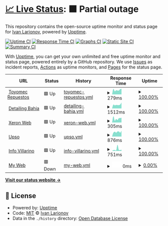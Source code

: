 # [📈 Live Status](https://demo.upptime.js.org): <!--live status--> **🟧 Partial outage**

This repository contains the open-source uptime monitor and status page for [Ivan Larionov](https://blog.xeron.me), powered by [Upptime](https://github.com/upptime/upptime).

[![Uptime CI](https://github.com/xeron/status/workflows/Uptime%20CI/badge.svg)](https://github.com/xeron/status/actions?query=workflow%3A%22Uptime+CI%22)
[![Response Time CI](https://github.com/xeron/status/workflows/Response%20Time%20CI/badge.svg)](https://github.com/xeron/status/actions?query=workflow%3A%22Response+Time+CI%22)
[![Graphs CI](https://github.com/xeron/status/workflows/Graphs%20CI/badge.svg)](https://github.com/xeron/status/actions?query=workflow%3A%22Graphs+CI%22)
[![Static Site CI](https://github.com/xeron/status/workflows/Static%20Site%20CI/badge.svg)](https://github.com/xeron/status/actions?query=workflow%3A%22Static+Site+CI%22)
[![Summary CI](https://github.com/xeron/status/workflows/Summary%20CI/badge.svg)](https://github.com/xeron/status/actions?query=workflow%3A%22Summary+CI%22)

With [Upptime](https://upptime.js.org), you can get your own unlimited and free uptime monitor and status page, powered entirely by a GitHub repository. We use [Issues](https://github.com/xeron/status/issues) as incident reports, [Actions](https://github.com/xeron/status/actions) as uptime monitors, and [Pages](https://demo.upptime.js.org) for the status page.

<!--start: status pages-->
<!-- This summary is generated by Upptime (https://github.com/upptime/upptime) -->
<!-- Do not edit this manually, your changes will be overwritten -->
<!-- prettier-ignore -->
| URL | Status | History | Response Time | Uptime |
| --- | ------ | ------- | ------------- | ------ |
| <img alt="" src="https://icons.duckduckgo.com/ip3/toyomecrepuestos.com.ico" height="13"> [Toyomec Repuestos](https://toyomecrepuestos.com) | 🟩 Up | [toyomec-repuestos.yml](https://github.com/xeronweb/status/commits/HEAD/history/toyomec-repuestos.yml) | <details><summary><img alt="Response time graph" src="./graphs/toyomec-repuestos/response-time-week.png" height="20"> 279ms</summary><br><a href="https://xeronweb.github.io/status/history/toyomec-repuestos"><img alt="Response time 220" src="https://img.shields.io/endpoint?url=https%3A%2F%2Fraw.githubusercontent.com%2Fxeronweb%2Fstatus%2FHEAD%2Fapi%2Ftoyomec-repuestos%2Fresponse-time.json"></a><br><a href="https://xeronweb.github.io/status/history/toyomec-repuestos"><img alt="24-hour response time 351" src="https://img.shields.io/endpoint?url=https%3A%2F%2Fraw.githubusercontent.com%2Fxeronweb%2Fstatus%2FHEAD%2Fapi%2Ftoyomec-repuestos%2Fresponse-time-day.json"></a><br><a href="https://xeronweb.github.io/status/history/toyomec-repuestos"><img alt="7-day response time 279" src="https://img.shields.io/endpoint?url=https%3A%2F%2Fraw.githubusercontent.com%2Fxeronweb%2Fstatus%2FHEAD%2Fapi%2Ftoyomec-repuestos%2Fresponse-time-week.json"></a><br><a href="https://xeronweb.github.io/status/history/toyomec-repuestos"><img alt="30-day response time 231" src="https://img.shields.io/endpoint?url=https%3A%2F%2Fraw.githubusercontent.com%2Fxeronweb%2Fstatus%2FHEAD%2Fapi%2Ftoyomec-repuestos%2Fresponse-time-month.json"></a><br><a href="https://xeronweb.github.io/status/history/toyomec-repuestos"><img alt="1-year response time 220" src="https://img.shields.io/endpoint?url=https%3A%2F%2Fraw.githubusercontent.com%2Fxeronweb%2Fstatus%2FHEAD%2Fapi%2Ftoyomec-repuestos%2Fresponse-time-year.json"></a></details> | <details><summary><a href="https://xeronweb.github.io/status/history/toyomec-repuestos">100.00%</a></summary><a href="https://xeronweb.github.io/status/history/toyomec-repuestos"><img alt="All-time uptime 98.36%" src="https://img.shields.io/endpoint?url=https%3A%2F%2Fraw.githubusercontent.com%2Fxeronweb%2Fstatus%2FHEAD%2Fapi%2Ftoyomec-repuestos%2Fuptime.json"></a><br><a href="https://xeronweb.github.io/status/history/toyomec-repuestos"><img alt="24-hour uptime 100.00%" src="https://img.shields.io/endpoint?url=https%3A%2F%2Fraw.githubusercontent.com%2Fxeronweb%2Fstatus%2FHEAD%2Fapi%2Ftoyomec-repuestos%2Fuptime-day.json"></a><br><a href="https://xeronweb.github.io/status/history/toyomec-repuestos"><img alt="7-day uptime 100.00%" src="https://img.shields.io/endpoint?url=https%3A%2F%2Fraw.githubusercontent.com%2Fxeronweb%2Fstatus%2FHEAD%2Fapi%2Ftoyomec-repuestos%2Fuptime-week.json"></a><br><a href="https://xeronweb.github.io/status/history/toyomec-repuestos"><img alt="30-day uptime 99.94%" src="https://img.shields.io/endpoint?url=https%3A%2F%2Fraw.githubusercontent.com%2Fxeronweb%2Fstatus%2FHEAD%2Fapi%2Ftoyomec-repuestos%2Fuptime-month.json"></a><br><a href="https://xeronweb.github.io/status/history/toyomec-repuestos"><img alt="1-year uptime 98.36%" src="https://img.shields.io/endpoint?url=https%3A%2F%2Fraw.githubusercontent.com%2Fxeronweb%2Fstatus%2FHEAD%2Fapi%2Ftoyomec-repuestos%2Fuptime-year.json"></a></details>
| <img alt="" src="https://icons.duckduckgo.com/ip3/www.detailingbahia.com.ico" height="13"> [Detailing Bahia](https://www.detailingbahia.com) | 🟩 Up | [detailing-bahia.yml](https://github.com/xeronweb/status/commits/HEAD/history/detailing-bahia.yml) | <details><summary><img alt="Response time graph" src="./graphs/detailing-bahia/response-time-week.png" height="20"> 1512ms</summary><br><a href="https://xeronweb.github.io/status/history/detailing-bahia"><img alt="Response time 2453" src="https://img.shields.io/endpoint?url=https%3A%2F%2Fraw.githubusercontent.com%2Fxeronweb%2Fstatus%2FHEAD%2Fapi%2Fdetailing-bahia%2Fresponse-time.json"></a><br><a href="https://xeronweb.github.io/status/history/detailing-bahia"><img alt="24-hour response time 2326" src="https://img.shields.io/endpoint?url=https%3A%2F%2Fraw.githubusercontent.com%2Fxeronweb%2Fstatus%2FHEAD%2Fapi%2Fdetailing-bahia%2Fresponse-time-day.json"></a><br><a href="https://xeronweb.github.io/status/history/detailing-bahia"><img alt="7-day response time 1512" src="https://img.shields.io/endpoint?url=https%3A%2F%2Fraw.githubusercontent.com%2Fxeronweb%2Fstatus%2FHEAD%2Fapi%2Fdetailing-bahia%2Fresponse-time-week.json"></a><br><a href="https://xeronweb.github.io/status/history/detailing-bahia"><img alt="30-day response time 2457" src="https://img.shields.io/endpoint?url=https%3A%2F%2Fraw.githubusercontent.com%2Fxeronweb%2Fstatus%2FHEAD%2Fapi%2Fdetailing-bahia%2Fresponse-time-month.json"></a><br><a href="https://xeronweb.github.io/status/history/detailing-bahia"><img alt="1-year response time 2453" src="https://img.shields.io/endpoint?url=https%3A%2F%2Fraw.githubusercontent.com%2Fxeronweb%2Fstatus%2FHEAD%2Fapi%2Fdetailing-bahia%2Fresponse-time-year.json"></a></details> | <details><summary><a href="https://xeronweb.github.io/status/history/detailing-bahia">100.00%</a></summary><a href="https://xeronweb.github.io/status/history/detailing-bahia"><img alt="All-time uptime 99.98%" src="https://img.shields.io/endpoint?url=https%3A%2F%2Fraw.githubusercontent.com%2Fxeronweb%2Fstatus%2FHEAD%2Fapi%2Fdetailing-bahia%2Fuptime.json"></a><br><a href="https://xeronweb.github.io/status/history/detailing-bahia"><img alt="24-hour uptime 100.00%" src="https://img.shields.io/endpoint?url=https%3A%2F%2Fraw.githubusercontent.com%2Fxeronweb%2Fstatus%2FHEAD%2Fapi%2Fdetailing-bahia%2Fuptime-day.json"></a><br><a href="https://xeronweb.github.io/status/history/detailing-bahia"><img alt="7-day uptime 100.00%" src="https://img.shields.io/endpoint?url=https%3A%2F%2Fraw.githubusercontent.com%2Fxeronweb%2Fstatus%2FHEAD%2Fapi%2Fdetailing-bahia%2Fuptime-week.json"></a><br><a href="https://xeronweb.github.io/status/history/detailing-bahia"><img alt="30-day uptime 99.94%" src="https://img.shields.io/endpoint?url=https%3A%2F%2Fraw.githubusercontent.com%2Fxeronweb%2Fstatus%2FHEAD%2Fapi%2Fdetailing-bahia%2Fuptime-month.json"></a><br><a href="https://xeronweb.github.io/status/history/detailing-bahia"><img alt="1-year uptime 99.98%" src="https://img.shields.io/endpoint?url=https%3A%2F%2Fraw.githubusercontent.com%2Fxeronweb%2Fstatus%2FHEAD%2Fapi%2Fdetailing-bahia%2Fuptime-year.json"></a></details>
| <img alt="" src="https://icons.duckduckgo.com/ip3/xeronweb.com.ico" height="13"> [Xeron Web](https://xeronweb.com) | 🟩 Up | [xeron-web.yml](https://github.com/xeronweb/status/commits/HEAD/history/xeron-web.yml) | <details><summary><img alt="Response time graph" src="./graphs/xeron-web/response-time-week.png" height="20"> 305ms</summary><br><a href="https://xeronweb.github.io/status/history/xeron-web"><img alt="Response time 204" src="https://img.shields.io/endpoint?url=https%3A%2F%2Fraw.githubusercontent.com%2Fxeronweb%2Fstatus%2FHEAD%2Fapi%2Fxeron-web%2Fresponse-time.json"></a><br><a href="https://xeronweb.github.io/status/history/xeron-web"><img alt="24-hour response time 376" src="https://img.shields.io/endpoint?url=https%3A%2F%2Fraw.githubusercontent.com%2Fxeronweb%2Fstatus%2FHEAD%2Fapi%2Fxeron-web%2Fresponse-time-day.json"></a><br><a href="https://xeronweb.github.io/status/history/xeron-web"><img alt="7-day response time 305" src="https://img.shields.io/endpoint?url=https%3A%2F%2Fraw.githubusercontent.com%2Fxeronweb%2Fstatus%2FHEAD%2Fapi%2Fxeron-web%2Fresponse-time-week.json"></a><br><a href="https://xeronweb.github.io/status/history/xeron-web"><img alt="30-day response time 266" src="https://img.shields.io/endpoint?url=https%3A%2F%2Fraw.githubusercontent.com%2Fxeronweb%2Fstatus%2FHEAD%2Fapi%2Fxeron-web%2Fresponse-time-month.json"></a><br><a href="https://xeronweb.github.io/status/history/xeron-web"><img alt="1-year response time 204" src="https://img.shields.io/endpoint?url=https%3A%2F%2Fraw.githubusercontent.com%2Fxeronweb%2Fstatus%2FHEAD%2Fapi%2Fxeron-web%2Fresponse-time-year.json"></a></details> | <details><summary><a href="https://xeronweb.github.io/status/history/xeron-web">100.00%</a></summary><a href="https://xeronweb.github.io/status/history/xeron-web"><img alt="All-time uptime 99.87%" src="https://img.shields.io/endpoint?url=https%3A%2F%2Fraw.githubusercontent.com%2Fxeronweb%2Fstatus%2FHEAD%2Fapi%2Fxeron-web%2Fuptime.json"></a><br><a href="https://xeronweb.github.io/status/history/xeron-web"><img alt="24-hour uptime 100.00%" src="https://img.shields.io/endpoint?url=https%3A%2F%2Fraw.githubusercontent.com%2Fxeronweb%2Fstatus%2FHEAD%2Fapi%2Fxeron-web%2Fuptime-day.json"></a><br><a href="https://xeronweb.github.io/status/history/xeron-web"><img alt="7-day uptime 100.00%" src="https://img.shields.io/endpoint?url=https%3A%2F%2Fraw.githubusercontent.com%2Fxeronweb%2Fstatus%2FHEAD%2Fapi%2Fxeron-web%2Fuptime-week.json"></a><br><a href="https://xeronweb.github.io/status/history/xeron-web"><img alt="30-day uptime 100.00%" src="https://img.shields.io/endpoint?url=https%3A%2F%2Fraw.githubusercontent.com%2Fxeronweb%2Fstatus%2FHEAD%2Fapi%2Fxeron-web%2Fuptime-month.json"></a><br><a href="https://xeronweb.github.io/status/history/xeron-web"><img alt="1-year uptime 99.87%" src="https://img.shields.io/endpoint?url=https%3A%2F%2Fraw.githubusercontent.com%2Fxeronweb%2Fstatus%2FHEAD%2Fapi%2Fxeron-web%2Fuptime-year.json"></a></details>
| <img alt="" src="https://icons.duckduckgo.com/ip3/geccif.upso.edu.ar.ico" height="13"> [Upso](https://geccif.upso.edu.ar) | 🟩 Up | [upso.yml](https://github.com/xeronweb/status/commits/HEAD/history/upso.yml) | <details><summary><img alt="Response time graph" src="./graphs/upso/response-time-week.png" height="20"> 876ms</summary><br><a href="https://xeronweb.github.io/status/history/upso"><img alt="Response time 958" src="https://img.shields.io/endpoint?url=https%3A%2F%2Fraw.githubusercontent.com%2Fxeronweb%2Fstatus%2FHEAD%2Fapi%2Fupso%2Fresponse-time.json"></a><br><a href="https://xeronweb.github.io/status/history/upso"><img alt="24-hour response time 1096" src="https://img.shields.io/endpoint?url=https%3A%2F%2Fraw.githubusercontent.com%2Fxeronweb%2Fstatus%2FHEAD%2Fapi%2Fupso%2Fresponse-time-day.json"></a><br><a href="https://xeronweb.github.io/status/history/upso"><img alt="7-day response time 876" src="https://img.shields.io/endpoint?url=https%3A%2F%2Fraw.githubusercontent.com%2Fxeronweb%2Fstatus%2FHEAD%2Fapi%2Fupso%2Fresponse-time-week.json"></a><br><a href="https://xeronweb.github.io/status/history/upso"><img alt="30-day response time 1198" src="https://img.shields.io/endpoint?url=https%3A%2F%2Fraw.githubusercontent.com%2Fxeronweb%2Fstatus%2FHEAD%2Fapi%2Fupso%2Fresponse-time-month.json"></a><br><a href="https://xeronweb.github.io/status/history/upso"><img alt="1-year response time 958" src="https://img.shields.io/endpoint?url=https%3A%2F%2Fraw.githubusercontent.com%2Fxeronweb%2Fstatus%2FHEAD%2Fapi%2Fupso%2Fresponse-time-year.json"></a></details> | <details><summary><a href="https://xeronweb.github.io/status/history/upso">100.00%</a></summary><a href="https://xeronweb.github.io/status/history/upso"><img alt="All-time uptime 98.81%" src="https://img.shields.io/endpoint?url=https%3A%2F%2Fraw.githubusercontent.com%2Fxeronweb%2Fstatus%2FHEAD%2Fapi%2Fupso%2Fuptime.json"></a><br><a href="https://xeronweb.github.io/status/history/upso"><img alt="24-hour uptime 100.00%" src="https://img.shields.io/endpoint?url=https%3A%2F%2Fraw.githubusercontent.com%2Fxeronweb%2Fstatus%2FHEAD%2Fapi%2Fupso%2Fuptime-day.json"></a><br><a href="https://xeronweb.github.io/status/history/upso"><img alt="7-day uptime 100.00%" src="https://img.shields.io/endpoint?url=https%3A%2F%2Fraw.githubusercontent.com%2Fxeronweb%2Fstatus%2FHEAD%2Fapi%2Fupso%2Fuptime-week.json"></a><br><a href="https://xeronweb.github.io/status/history/upso"><img alt="30-day uptime 99.92%" src="https://img.shields.io/endpoint?url=https%3A%2F%2Fraw.githubusercontent.com%2Fxeronweb%2Fstatus%2FHEAD%2Fapi%2Fupso%2Fuptime-month.json"></a><br><a href="https://xeronweb.github.io/status/history/upso"><img alt="1-year uptime 98.81%" src="https://img.shields.io/endpoint?url=https%3A%2F%2Fraw.githubusercontent.com%2Fxeronweb%2Fstatus%2FHEAD%2Fapi%2Fupso%2Fuptime-year.json"></a></details>
| <img alt="" src="https://icons.duckduckgo.com/ip3/infovillarino.com.ico" height="13"> [Info Villarino](https://infovillarino.com) | 🟩 Up | [info-villarino.yml](https://github.com/xeronweb/status/commits/HEAD/history/info-villarino.yml) | <details><summary><img alt="Response time graph" src="./graphs/info-villarino/response-time-week.png" height="20"> 751ms</summary><br><a href="https://xeronweb.github.io/status/history/info-villarino"><img alt="Response time 519" src="https://img.shields.io/endpoint?url=https%3A%2F%2Fraw.githubusercontent.com%2Fxeronweb%2Fstatus%2FHEAD%2Fapi%2Finfo-villarino%2Fresponse-time.json"></a><br><a href="https://xeronweb.github.io/status/history/info-villarino"><img alt="24-hour response time 539" src="https://img.shields.io/endpoint?url=https%3A%2F%2Fraw.githubusercontent.com%2Fxeronweb%2Fstatus%2FHEAD%2Fapi%2Finfo-villarino%2Fresponse-time-day.json"></a><br><a href="https://xeronweb.github.io/status/history/info-villarino"><img alt="7-day response time 751" src="https://img.shields.io/endpoint?url=https%3A%2F%2Fraw.githubusercontent.com%2Fxeronweb%2Fstatus%2FHEAD%2Fapi%2Finfo-villarino%2Fresponse-time-week.json"></a><br><a href="https://xeronweb.github.io/status/history/info-villarino"><img alt="30-day response time 580" src="https://img.shields.io/endpoint?url=https%3A%2F%2Fraw.githubusercontent.com%2Fxeronweb%2Fstatus%2FHEAD%2Fapi%2Finfo-villarino%2Fresponse-time-month.json"></a><br><a href="https://xeronweb.github.io/status/history/info-villarino"><img alt="1-year response time 519" src="https://img.shields.io/endpoint?url=https%3A%2F%2Fraw.githubusercontent.com%2Fxeronweb%2Fstatus%2FHEAD%2Fapi%2Finfo-villarino%2Fresponse-time-year.json"></a></details> | <details><summary><a href="https://xeronweb.github.io/status/history/info-villarino">100.00%</a></summary><a href="https://xeronweb.github.io/status/history/info-villarino"><img alt="All-time uptime 99.99%" src="https://img.shields.io/endpoint?url=https%3A%2F%2Fraw.githubusercontent.com%2Fxeronweb%2Fstatus%2FHEAD%2Fapi%2Finfo-villarino%2Fuptime.json"></a><br><a href="https://xeronweb.github.io/status/history/info-villarino"><img alt="24-hour uptime 100.00%" src="https://img.shields.io/endpoint?url=https%3A%2F%2Fraw.githubusercontent.com%2Fxeronweb%2Fstatus%2FHEAD%2Fapi%2Finfo-villarino%2Fuptime-day.json"></a><br><a href="https://xeronweb.github.io/status/history/info-villarino"><img alt="7-day uptime 100.00%" src="https://img.shields.io/endpoint?url=https%3A%2F%2Fraw.githubusercontent.com%2Fxeronweb%2Fstatus%2FHEAD%2Fapi%2Finfo-villarino%2Fuptime-week.json"></a><br><a href="https://xeronweb.github.io/status/history/info-villarino"><img alt="30-day uptime 100.00%" src="https://img.shields.io/endpoint?url=https%3A%2F%2Fraw.githubusercontent.com%2Fxeronweb%2Fstatus%2FHEAD%2Fapi%2Finfo-villarino%2Fuptime-month.json"></a><br><a href="https://xeronweb.github.io/status/history/info-villarino"><img alt="1-year uptime 99.99%" src="https://img.shields.io/endpoint?url=https%3A%2F%2Fraw.githubusercontent.com%2Fxeronweb%2Fstatus%2FHEAD%2Fapi%2Finfo-villarino%2Fuptime-year.json"></a></details>
| <img alt="" src="https://icons.duckduckgo.com/ip3/gergomez.tk.ico" height="13"> [My Web](https://gergomez.tk) | 🟥 Down | [my-web.yml](https://github.com/xeronweb/status/commits/HEAD/history/my-web.yml) | <details><summary><img alt="Response time graph" src="./graphs/my-web/response-time-week.png" height="20"> 0ms</summary><br><a href="https://xeronweb.github.io/status/history/my-web"><img alt="Response time 478" src="https://img.shields.io/endpoint?url=https%3A%2F%2Fraw.githubusercontent.com%2Fxeronweb%2Fstatus%2FHEAD%2Fapi%2Fmy-web%2Fresponse-time.json"></a><br><a href="https://xeronweb.github.io/status/history/my-web"><img alt="24-hour response time 0" src="https://img.shields.io/endpoint?url=https%3A%2F%2Fraw.githubusercontent.com%2Fxeronweb%2Fstatus%2FHEAD%2Fapi%2Fmy-web%2Fresponse-time-day.json"></a><br><a href="https://xeronweb.github.io/status/history/my-web"><img alt="7-day response time 0" src="https://img.shields.io/endpoint?url=https%3A%2F%2Fraw.githubusercontent.com%2Fxeronweb%2Fstatus%2FHEAD%2Fapi%2Fmy-web%2Fresponse-time-week.json"></a><br><a href="https://xeronweb.github.io/status/history/my-web"><img alt="30-day response time 0" src="https://img.shields.io/endpoint?url=https%3A%2F%2Fraw.githubusercontent.com%2Fxeronweb%2Fstatus%2FHEAD%2Fapi%2Fmy-web%2Fresponse-time-month.json"></a><br><a href="https://xeronweb.github.io/status/history/my-web"><img alt="1-year response time 478" src="https://img.shields.io/endpoint?url=https%3A%2F%2Fraw.githubusercontent.com%2Fxeronweb%2Fstatus%2FHEAD%2Fapi%2Fmy-web%2Fresponse-time-year.json"></a></details> | <details><summary><a href="https://xeronweb.github.io/status/history/my-web">0.00%</a></summary><a href="https://xeronweb.github.io/status/history/my-web"><img alt="All-time uptime 39.93%" src="https://img.shields.io/endpoint?url=https%3A%2F%2Fraw.githubusercontent.com%2Fxeronweb%2Fstatus%2FHEAD%2Fapi%2Fmy-web%2Fuptime.json"></a><br><a href="https://xeronweb.github.io/status/history/my-web"><img alt="24-hour uptime 0.00%" src="https://img.shields.io/endpoint?url=https%3A%2F%2Fraw.githubusercontent.com%2Fxeronweb%2Fstatus%2FHEAD%2Fapi%2Fmy-web%2Fuptime-day.json"></a><br><a href="https://xeronweb.github.io/status/history/my-web"><img alt="7-day uptime 0.00%" src="https://img.shields.io/endpoint?url=https%3A%2F%2Fraw.githubusercontent.com%2Fxeronweb%2Fstatus%2FHEAD%2Fapi%2Fmy-web%2Fuptime-week.json"></a><br><a href="https://xeronweb.github.io/status/history/my-web"><img alt="30-day uptime 1.38%" src="https://img.shields.io/endpoint?url=https%3A%2F%2Fraw.githubusercontent.com%2Fxeronweb%2Fstatus%2FHEAD%2Fapi%2Fmy-web%2Fuptime-month.json"></a><br><a href="https://xeronweb.github.io/status/history/my-web"><img alt="1-year uptime 39.93%" src="https://img.shields.io/endpoint?url=https%3A%2F%2Fraw.githubusercontent.com%2Fxeronweb%2Fstatus%2FHEAD%2Fapi%2Fmy-web%2Fuptime-year.json"></a></details>

<!--end: status pages-->

[**Visit our status website →**](https://demo.upptime.js.org)

## 📄 License

- Powered by: [Upptime](https://github.com/upptime/upptime)
- Code: [MIT](./LICENSE) © [Ivan Larionov](https://blog.xeron.me)
- Data in the `./history` directory: [Open Database License](https://opendatacommons.org/licenses/odbl/1-0/)
